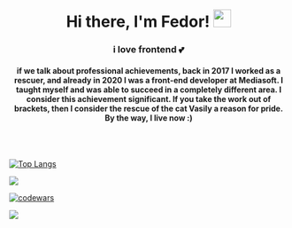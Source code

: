 <h1 align="center">Hi there, I'm Fedor!
<img src="https://github.com/blackcater/blackcater/raw/main/images/Hi.gif" height="32"/></h1>
<h3 align="center">i love frontend 💕</h3>

<h4 align="center">if we talk about professional achievements, back in 2017 I worked as a rescuer, and already in 2020 I was a front-end developer at Mediasoft. I taught myself and was able to succeed in a completely different area. I consider this achievement significant. If you take the work out of brackets, then I consider the rescue of the cat Vasily a reason for pride.<br> By the way, I live now :)</h4>
<br>
<br>

[![Top Langs](https://github-readme-stats.vercel.app/api/top-langs/?username=Fedor73)](https://github.com/anuraghazra/github-readme-stats)

![](https://github-profile-summary-cards.vercel.app/api/cards/profile-details?username=Fedor73&theme=solarized_dark)

[![codewars](https://www.codewars.com/users/bostbotbeet@gmail.com/badges/large)](https://www.codewars.com/users/bostbotbeet@gmail.com)  


![](https://komarev.com/ghpvc/?username=Fedor73)
